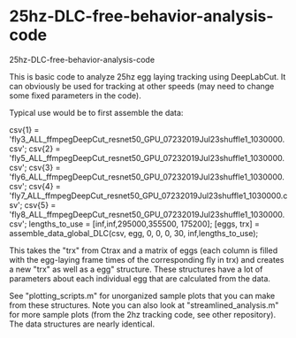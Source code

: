 # 25hz-DLC-free-behavior-analysis-code
 25hz-DLC-free-behavior-analysis-code

This is basic code to analyze 25hz egg laying tracking using DeepLabCut. It can obviously be used for tracking at other speeds (may need to change some fixed parameters in the code). 

Typical use would be to first assemble the data:

csv{1} = 'fly3_ALL_ffmpegDeepCut_resnet50_GPU_07232019Jul23shuffle1_1030000.csv';
csv{2} = 'fly5_ALL_ffmpegDeepCut_resnet50_GPU_07232019Jul23shuffle1_1030000.csv';
csv{3} = 'fly6_ALL_ffmpegDeepCut_resnet50_GPU_07232019Jul23shuffle1_1030000.csv';
csv{4} = 'fly7_ALL_ffmpegDeepCut_resnet50_GPU_07232019Jul23shuffle1_1030000.csv';
csv{5} = 'fly8_ALL_ffmpegDeepCut_resnet50_GPU_07232019Jul23shuffle1_1030000.csv';
lengths_to_use = [inf,inf,295000,355500, 175200];
[eggs, trx] = assemble_data_global_DLC(csv, egg, 0, 0, 0, 30, inf,lengths_to_use);


This takes the "trx" from Ctrax and a matrix of eggs (each column is filled with the egg-laying frame times of the corresponding fly in trx) and creates a new "trx" as well as a egg" structure. These structures have a lot of parameters about each individual egg that are calculated from the data. 

See "plotting_scripts.m" for unorganized sample plots that you can make from these structures. Note you can also look at "streamlined_analysis.m" for more sample plots (from the 2hz tracking code, see other repository). The data structures are nearly identical.
